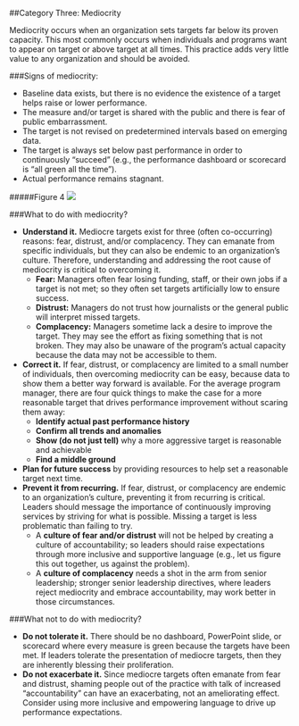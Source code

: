 ##Category Three: Mediocrity

Mediocrity occurs when an organization sets targets far below its proven capacity. This most commonly occurs when individuals and programs want to appear on target or above target at all times. This practice adds very little value to any organization and should be avoided. 

###Signs of mediocrity:
* Baseline data exists, but there is no evidence the existence of a target helps raise or lower performance.
* The measure and/or target is shared with the public and there is fear of public embarrassment.
* The target is not revised on predetermined intervals based on emerging data.
* The target is always set below past performance in order to continuously “succeed” (e.g., the performance dashboard or scorecard is “all green all the time”).
* Actual performance remains stagnant.

#####Figure 4
<img src="https://raw.githubusercontent.com/centerforgov/setting-performance-targets-getting-started-guide/master/Figures/Target%20Setting%20Graphic%20-%20Figure%204.png">

###What to do with mediocrity?
* **Understand it.** Mediocre targets exist for three (often co-occurring) reasons: fear, distrust, and/or complacency. They can emanate from specific individuals, but they can also be endemic to an organization’s culture. Therefore, understanding and addressing the root cause of mediocrity is critical to overcoming it.
  * **Fear:** Managers often fear losing funding, staff, or their own jobs if a target is not met; so they often set targets artificially low to ensure success.
  * **Distrust:** Managers do not trust how journalists or the general public will interpret missed targets. 
  * **Complacency:** Managers sometime lack a desire to improve the target. They may see the effort as fixing something that is not broken. They may also be unaware of the program’s actual capacity because the data may not be accessible to them. 
* **Correct it.** If fear, distrust, or complacency are limited to a small number of individuals, then overcoming mediocrity can be easy, because data to show them a better way forward is available. For the average program manager, there are four quick things to make the case for a more reasonable target that drives performance improvement without scaring them away:
  * **Identify actual past performance history**
  * **Confirm all trends and anomalies**
  * **Show (do not just tell)** why a more aggressive target is reasonable and achievable
  * **Find a middle ground**
* **Plan for future success** by providing resources to help set a reasonable target next time.
* **Prevent it from recurring.** If fear, distrust, or complacency are endemic to an organization’s culture, preventing it from recurring is critical. Leaders should message the importance of continuously improving services by striving for what is possible. Missing a target is less problematic than failing to try. 
  * A **culture of fear and/or distrust** will not be helped by creating a culture of accountability; so leaders should raise expectations through more inclusive and supportive language (e.g., let us figure this out together, us against the problem). 
  * A **culture of complacency** needs a shot in the arm from senior leadership; stronger senior leadership directives, where leaders reject mediocrity and embrace accountability, may work better in those circumstances.

###What not to do with mediocrity?
* **Do not tolerate it.** There should be no dashboard, PowerPoint slide, or scorecard where every measure is green because the targets have been met. If leaders tolerate the presentation of mediocre targets, then they are inherently blessing their proliferation. 
* **Do not exacerbate it.** Since mediocre targets often emanate from fear and distrust, shaming people out of the practice with talk of increased “accountability” can have an exacerbating, not an ameliorating effect. Consider using more inclusive and empowering language to drive up performance expectations. 
